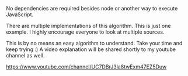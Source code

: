 No dependencies are required besides node or another way to execute JavaScript.

There are multiple implementations of this algorithm. This is just one example. I highly
encourage everyone to look at multiple sources.

This is by no means an easy algorithm to understand. Take your time and keep trying :)
A video explanation will be shared shortly to my youtube channel as well. 

https://www.youtube.com/channel/UC7DBrJ3la8twExm47EZ5Duw